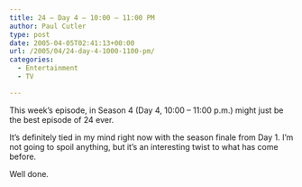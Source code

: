 ```yaml
---
title: 24 – Day 4 – 10:00 – 11:00 PM
author: Paul Cutler
type: post
date: 2005-04-05T02:41:13+00:00
url: /2005/04/24-day-4-1000-1100-pm/
categories:
  - Entertainment
  - TV

---
```

This week&#8217;s episode, in Season 4 (Day 4, 10:00 &#8211; 11:00 p.m.) might just be the best episode of 24 ever.

It&#8217;s definitely tied in my mind right now with the season finale from Day 1. I&#8217;m not going to spoil anything, but it&#8217;s an interesting twist to what has come before.

Well done.